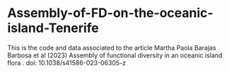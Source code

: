 # Assembly-of-FD-on-the-oceanic-island-Tenerife
This is the code and data associated to the article Martha Paola Barajas Barbosa et al (2023) Assembly of functional diversity in an oceanic island flora . doi: 10.1038/s41586-023-06305-z
